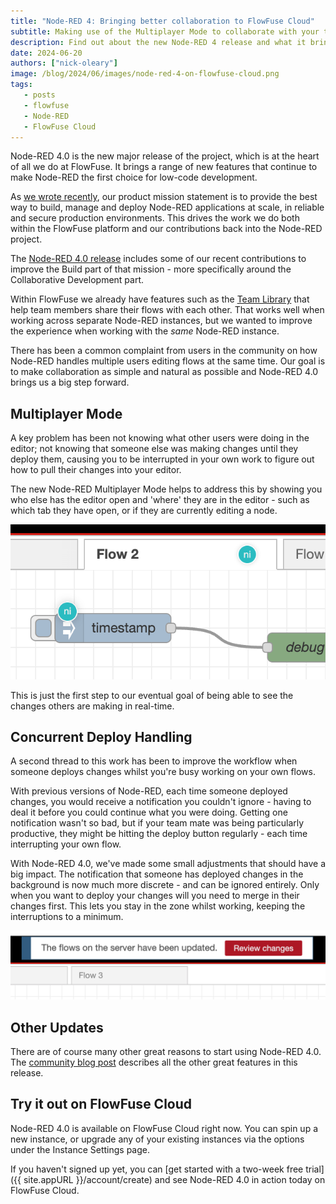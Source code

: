 ```yaml
---
title: "Node-RED 4: Bringing better collaboration to FlowFuse Cloud"
subtitle: Making use of the Multiplayer Mode to collaborate with your teams
description: Find out about the new Node-RED 4 release and what it brings to FlowFuse Cloud
date: 2024-06-20
authors: ["nick-oleary"]
image: /blog/2024/06/images/node-red-4-on-flowfuse-cloud.png
tags:
   - posts
   - flowfuse
   - Node-RED
   - FlowFuse Cloud
---
```


Node-RED 4.0 is the new major release of the project, which is at the heart of all we do at FlowFuse. It brings a range of new features that continue to make Node-RED the first choice for low-code development.

<!--more-->


As [we wrote recently](/blog/2024/05/product-strategy-updates/), our product mission statement is to provide the best way to build, manage and deploy Node-RED applications at scale, in reliable and secure production environments. This drives the work we do both within the FlowFuse platform and our contributions back into the Node-RED project. 

The [Node-RED 4.0 release](https://nodered.org/blog/2024/06/20/version-4-0-released) includes some of our recent contributions to improve the Build part of that mission - more specifically around the Collaborative Development part.

Within FlowFuse we already have features such as the [Team Library](/docs/user/shared-library/) that help team members share their flows with each other. That works well when working across separate Node-RED instances, but we wanted to improve the experience when working with the *same* Node-RED instance.

There has been a common complaint from users in the community on how Node-RED handles multiple users editing flows at the same time. Our goal is to make collaboration as simple and natural as possible and Node-RED 4.0 brings us a big step forward.

## Multiplayer Mode

A key problem has been not knowing what other users were doing in the editor; not knowing that someone else was making changes until they deploy them, causing you to be interrupted in your own work to figure out how to pull their changes into your editor.

The new Node-RED Multiplayer Mode helps to address this by showing you who else has the editor open and 'where' they are in the editor - such as which tab they have open, or if they are currently editing a node.

!["Screenshot of Node-RED multiplayer in action"](./images/nr4-multiplayer.png "Screenshot of Node-RED multiplayer in action")

This is just the first step to our eventual goal of being able to see the changes others are making in real-time.


## Concurrent Deploy Handling

A second thread to this work has been to improve the workflow when someone deploys changes whilst you're busy working on your own flows.

With previous versions of Node-RED, each time someone deployed changes, you would receive a notification you couldn't ignore - having to deal it before you could continue what you were doing. Getting one notification wasn't so bad, but if your team mate was being particularly productive, they might be hitting the deploy button regularly - each time interrupting your own flow.

With Node-RED 4.0, we've made some small adjustments that should have a big impact. The notification that someone has deployed changes in the background is now much more discrete - and can be ignored entirely. Only when you want to deploy your changes will you need to merge in their changes first. This lets you stay in the zone whilst working, keeping the interruptions to a minimum.

!["Screenshot of the new background deploy notification"](./images/nr4-background-deploy.png "Screenshot of the new background deploy notification")

## Other Updates

There are of course many other great reasons to start using Node-RED 4.0. The [community blog post](https://nodered.org/blog/2024/06/20/version-4-0-released) describes all the other great features in this release.

## Try it out on FlowFuse Cloud

Node-RED 4.0 is available on FlowFuse Cloud right now. You can spin up a new instance, or upgrade any of your existing instances via the options under the Instance Settings page.

If you haven't signed up yet, you can [get started with a two-week free trial]({{ site.appURL }}/account/create) and see Node-RED 4.0 in action today on FlowFuse Cloud.

